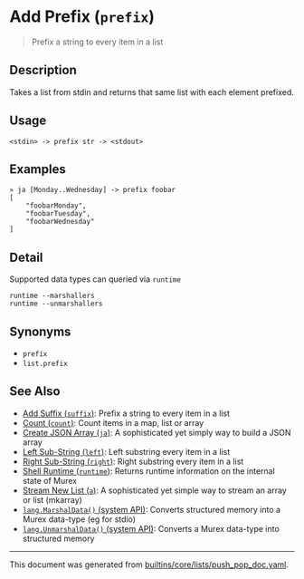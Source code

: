 # Add Prefix (`prefix`)

> Prefix a string to every item in a list

## Description

Takes a list from stdin and returns that same list with each element prefixed.

## Usage

```
<stdin> -> prefix str -> <stdout>
```

## Examples

```
» ja [Monday..Wednesday] -> prefix foobar
[
    "foobarMonday",
    "foobarTuesday",
    "foobarWednesday"
]
```

## Detail

Supported data types can queried via `runtime`

```
runtime --marshallers
runtime --unmarshallers
```

## Synonyms

* `prefix`
* `list.prefix`


## See Also

* [Add Suffix (`suffix`)](../commands/suffix.md):
  Prefix a string to every item in a list
* [Count (`count`)](../commands/count.md):
  Count items in a map, list or array
* [Create JSON Array (`ja`)](../commands/ja.md):
  A sophisticated yet simply way to build a JSON array
* [Left Sub-String (`left`)](../commands/left.md):
  Left substring every item in a list
* [Right Sub-String (`right`)](../commands/right.md):
  Right substring every item in a list
* [Shell Runtime (`runtime`)](../commands/runtime.md):
  Returns runtime information on the internal state of Murex
* [Stream New List (`a`)](../commands/a.md):
  A sophisticated yet simple way to stream an array or list (mkarray)
* [`lang.MarshalData()` (system API)](../apis/lang.MarshalData.md):
  Converts structured memory into a Murex data-type (eg for stdio)
* [`lang.UnmarshalData()` (system API)](../apis/lang.UnmarshalData.md):
  Converts a Murex data-type into structured memory

<hr/>

This document was generated from [builtins/core/lists/push_pop_doc.yaml](https://github.com/lmorg/murex/blob/master/builtins/core/lists/push_pop_doc.yaml).
